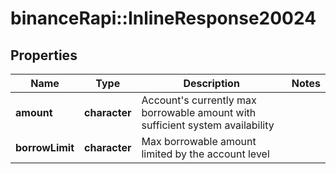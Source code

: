 # binanceRapi::InlineResponse20024


## Properties
Name | Type | Description | Notes
------------ | ------------- | ------------- | -------------
**amount** | **character** | Account&#39;s currently max borrowable amount with sufficient system availability | 
**borrowLimit** | **character** | Max borrowable amount limited by the account level | 


